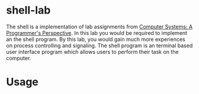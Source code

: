 # shell-lab
The shell is a implementation of lab assignments from [Computer Systems: A Programmer's Perspective](http://csapp.cs.cmu.edu/3e/labs.html). In this lab you would be required to implement an the shell program. By this lab, you would gain much more experiences on process controlling and signaling. The shell program is an terminal based user interface program which allows users to perform their task on the computer.


# Usage


